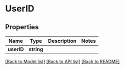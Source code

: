 # UserID

## Properties
Name | Type | Description | Notes
------------ | ------------- | ------------- | -------------
**userID** | **string** |  | 

[[Back to Model list]](../README.md#documentation-for-models) [[Back to API list]](../README.md#documentation-for-api-endpoints) [[Back to README]](../README.md)


